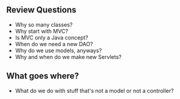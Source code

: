 
## Review Questions
- Why so many classes?
- Why start with MVC?
- Is MVC only a Java concept?
- When do we need a new DAO?
- Why do we use models, anyways?
- Why and when do we make new Servlets?


## What goes where?
- What do we do with stuff that's not a model or not a controller?